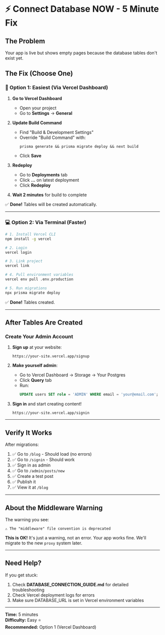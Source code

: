 # ⚡ Connect Database NOW - 5 Minute Fix

## The Problem
Your app is live but shows empty pages because the database tables don't exist yet.

## The Fix (Choose One)

### 🚀 Option 1: Easiest (Via Vercel Dashboard)

1. **Go to Vercel Dashboard**
   - Open your project
   - Go to **Settings** → **General**

2. **Update Build Command**
   - Find "Build & Development Settings"
   - Override "Build Command" with:
     ```
     prisma generate && prisma migrate deploy && next build
     ```
   - Click **Save**

3. **Redeploy**
   - Go to **Deployments** tab
   - Click **...** on latest deployment
   - Click **Redeploy**

4. **Wait 2 minutes** for build to complete

✅ **Done!** Tables will be created automatically.

---

### 💻 Option 2: Via Terminal (Faster)

```bash
# 1. Install Vercel CLI
npm install -g vercel

# 2. Login
vercel login

# 3. Link project
vercel link

# 4. Pull environment variables
vercel env pull .env.production

# 5. Run migrations
npx prisma migrate deploy
```

✅ **Done!** Tables created.

---

## After Tables Are Created

### Create Your Admin Account

1. **Sign up** at your website:
   ```
   https://your-site.vercel.app/signup
   ```

2. **Make yourself admin**:
   - Go to Vercel Dashboard → Storage → Your Postgres
   - Click **Query** tab
   - Run:
     ```sql
     UPDATE users SET role = 'ADMIN' WHERE email = 'your@email.com';
     ```

3. **Sign in** and start creating content!
   ```
   https://your-site.vercel.app/signin
   ```

---

## Verify It Works

After migrations:

1. ✅ Go to `/blog` - Should load (no errors)
2. ✅ Go to `/signin` - Should work
3. ✅ Sign in as admin
4. ✅ Go to `/admin/posts/new`
5. ✅ Create a test post
6. ✅ Publish it
7. ✅ View it at `/blog`

---

## About the Middleware Warning

The warning you see:
```
⚠ The "middleware" file convention is deprecated
```

**This is OK!** It's just a warning, not an error. Your app works fine. We'll migrate to the new `proxy` system later.

---

## Need Help?

If you get stuck:

1. Check **DATABASE_CONNECTION_GUIDE.md** for detailed troubleshooting
2. Check Vercel deployment logs for errors
3. Make sure DATABASE_URL is set in Vercel environment variables

---

**Time:** 5 minutes  
**Difficulty:** Easy ⭐  
**Recommended:** Option 1 (Vercel Dashboard)
